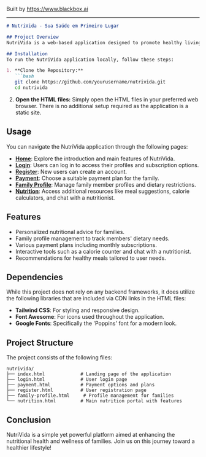 
Built by https://www.blackbox.ai

---

```markdown
# NutriVida - Sua Saúde em Primeiro Lugar

## Project Overview
NutriVida is a web-based application designed to promote healthy living through personalized nutritional guidance for families. With features ranging from meal planning to user-friendly account management, NutriVida aims to assist users in achieving their health goals through a balanced diet.

## Installation
To run the NutriVida application locally, follow these steps:

1. **Clone the Repository:**
   ```bash
   git clone https://github.com/yourusername/nutrivida.git
   cd nutrivida
   ```

2. **Open the HTML files:**
   Simply open the HTML files in your preferred web browser. There is no additional setup required as the application is a static site.

## Usage
You can navigate the NutriVida application through the following pages:

- **[Home](index.html)**: Explore the introduction and main features of NutriVida.
- **[Login](login.html)**: Users can log in to access their profiles and subscription options.
- **[Register](register.html)**: New users can create an account.
- **[Payment](payment.html)**: Choose a suitable payment plan for the family.
- **[Family Profile](family-profile.html)**: Manage family member profiles and dietary restrictions.
- **[Nutrition](nutrition.html)**: Access additional resources like meal suggestions, calorie calculators, and chat with a nutritionist.

## Features
- Personalized nutritional advice for families.
- Family profile management to track members' dietary needs.
- Various payment plans including monthly subscriptions.
- Interactive tools such as a calorie counter and chat with a nutritionist.
- Recommendations for healthy meals tailored to user needs.

## Dependencies
While this project does not rely on any backend frameworks, it does utilize the following libraries that are included via CDN links in the HTML files:

- **Tailwind CSS**: For styling and responsive design.
- **Font Awesome**: For icons used throughout the application.
- **Google Fonts**: Specifically the 'Poppins' font for a modern look.

## Project Structure
The project consists of the following files:

```
nutrivida/
├── index.html             # Landing page of the application
├── login.html             # User login page
├── payment.html           # Payment options and plans
├── register.html          # User registration page
├── family-profile.html     # Profile management for families
└── nutrition.html         # Main nutrition portal with features
```

## Conclusion
NutriVida is a simple yet powerful platform aimed at enhancing the nutritional health and wellness of families. Join us on this journey toward a healthier lifestyle!
```